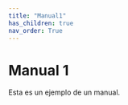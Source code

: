 ```yaml
---
title: "Manual1"
has_children: true
nav_order: True
---
```


# Manual 1

Esta es un ejemplo de un manual.
